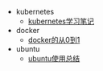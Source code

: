 * kubernetes
    * [kubernetes学习笔记](https://msupers.github.io/kubernetes-notes)
* docker
    * [docker的从0到1](https://msupers.github.io/docker-notes)
* ubuntu
    * [ubuntu使用总结](https://msupers.github.io/ubuntu-notes)